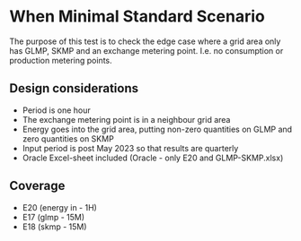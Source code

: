 # When Minimal Standard Scenario

The purpose of this test is to check the edge case where a grid area only has GLMP, SKMP and an exchange metering point.
I.e. no consumption or production metering points.

## Design considerations

- Period is one hour
- The exchange metering point is in a neighbour grid area
- Energy goes into the grid area, putting non-zero quantities on GLMP and zero quantities on SKMP
- Input period is post May 2023 so that results are quarterly
- Oracle Excel-sheet included (Oracle - only E20 and GLMP-SKMP.xlsx)

## Coverage

- E20 (energy in - 1H)
- E17 (glmp - 15M)
- E18 (skmp - 15M)

